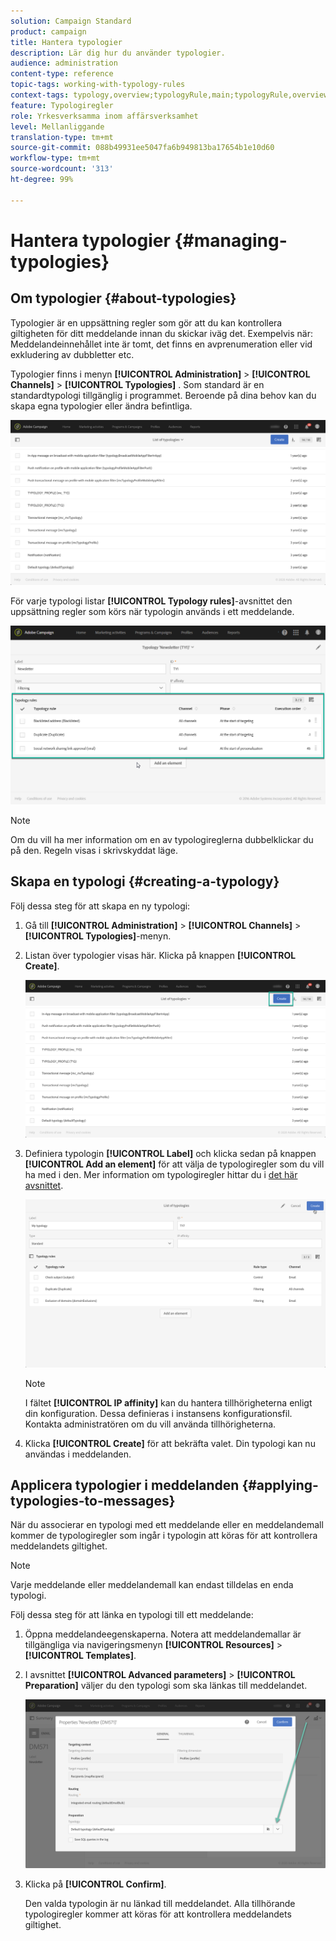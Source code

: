 ```yaml
---
solution: Campaign Standard
product: campaign
title: Hantera typologier
description: Lär dig hur du använder typologier.
audience: administration
content-type: reference
topic-tags: working-with-typology-rules
context-tags: typology,overview;typologyRule,main;typologyRule,overview
feature: Typologiregler
role: Yrkesverksamma inom affärsverksamhet
level: Mellanliggande
translation-type: tm+mt
source-git-commit: 088b49931ee5047fa6b949813ba17654b1e10d60
workflow-type: tm+mt
source-wordcount: '313'
ht-degree: 99%

---
```



# Hantera typologier {#managing-typologies}

## Om typologier {#about-typologies}

Typologier är en uppsättning regler som gör att du kan kontrollera giltigheten för ditt meddelande innan du skickar iväg det.  Exempelvis när: Meddelandeinnehållet inte är tomt, det finns en avprenumeration eller vid exkludering av dubbletter etc.

Typologier finns i menyn **[!UICONTROL Administration]** > **[!UICONTROL Channels]** > **[!UICONTROL Typologies]** .  Som standard är en standardtypologi tillgänglig i programmet.  Beroende på dina behov kan du skapa egna typologier eller ändra befintliga.

![](assets/typologies-list.png)

För varje typologi listar **[!UICONTROL Typology rules]**-avsnittet den uppsättning regler som körs när typologin används i ett meddelande.

![](assets/typology_typo-rule-list.png)

>[!NOTE]
>
>Om du vill ha mer information om en av typologireglerna dubbelklickar du på den.    Regeln visas i skrivskyddat läge.

## Skapa en typologi {#creating-a-typology}

Följ dessa steg för att skapa en ny typologi:

1. Gå till **[!UICONTROL Administration]** > **[!UICONTROL Channels]** > **[!UICONTROL Typologies]**-menyn.

1. Listan över typologier visas här.  Klicka på knappen **[!UICONTROL Create]**.

   ![](assets/typologies-create.png)

1. Definiera typologin **[!UICONTROL Label]** och klicka sedan på knappen **[!UICONTROL Add an element]** för att välja de typologiregler som du vill ha med i den.  Mer information om typologiregler hittar du i [det här avsnittet](../../sending/using/managing-typology-rules.md).

   ![](assets/typology_addrules.png)

   >[!NOTE]
   >
   >I fältet **[!UICONTROL IP affinity]** kan du hantera tillhörigheterna enligt din konfiguration.  Dessa definieras i instansens konfigurationsfil.  Kontakta administratören om du vill använda tillhörigheterna.

1. Klicka **[!UICONTROL Create]** för att bekräfta valet.  Din typologi kan nu användas i meddelanden.

## Applicera typologier i meddelanden {#applying-typologies-to-messages}

När du associerar en typologi med ett meddelande eller en meddelandemall kommer de typologiregler som ingår i typologin att köras för att kontrollera meddelandets giltighet.

>[!NOTE]
>
>Varje meddelande eller meddelandemall kan endast tilldelas en enda typologi.

Följ dessa steg för att länka en typologi till ett meddelande:

1. Öppna meddelandeegenskaperna.  Notera att meddelandemallar är tillgängliga via navigeringsmenyn **[!UICONTROL Resources]** > **[!UICONTROL Templates]**.

1. I avsnittet **[!UICONTROL Advanced parameters]** > **[!UICONTROL Preparation]** väljer du den typologi som ska länkas till meddelandet.

   ![](assets/typology_message.png)

1. Klicka på **[!UICONTROL Confirm]**.

   Den valda typologin är nu länkad till meddelandet.  Alla tillhörande typologiregler kommer att köras för att kontrollera meddelandets giltighet.
